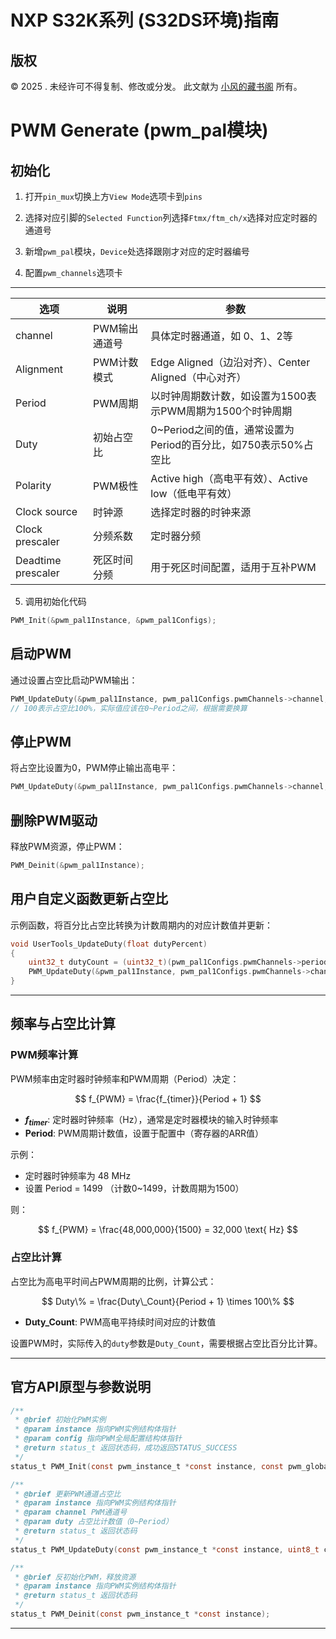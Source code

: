 # NXP S32K系列 (S32DS环境)指南

## 版权

© 2025 . 未经许可不得复制、修改或分发。 此文献为 [小风的藏书阁](https://t.me/xfp2333) 所有。

# PWM Generate (pwm\_pal模块)

## 初始化

1. 打开`pin_mux`切换上方`View Mode`选项卡到`pins`

2. 选择对应引脚的`Selected Function`列选择`Ftmx/ftm_ch/x`选择对应定时器的通道号

3. 新增`pwm_pal`模块，`Device`处选择跟刚才对应的定时器编号

4. 配置`pwm_channels`选项卡

---

| 选项                 | 说明       | 参数                                         |
| ------------------ | -------- | ------------------------------------------ |
| channel            | PWM输出通道号 | 具体定时器通道，如 0、1、2等                           |
| Alignment          | PWM计数模式  | Edge Aligned（边沿对齐）、Center Aligned（中心对齐）    |
| Period             | PWM周期    | 以时钟周期数计数，如设置为1500表示PWM周期为1500个时钟周期         |
| Duty               | 初始占空比    | 0\~Period之间的值，通常设置为Period的百分比，如750表示50%占空比 |
| Polarity           | PWM极性    | Active high（高电平有效）、Active low（低电平有效）       |
| Clock source       | 时钟源      | 选择定时器的时钟来源                                 |
| Clock prescaler    | 分频系数    | 定时器分频
| Deadtime prescaler | 死区时间分频   | 用于死区时间配置，适用于互补PWM                          |

5. 调用初始化代码

```c
PWM_Init(&pwm_pal1Instance, &pwm_pal1Configs);
```

## 启动PWM

通过设置占空比启动PWM输出：

```c
PWM_UpdateDuty(&pwm_pal1Instance, pwm_pal1Configs.pwmChannels->channel, 100); 
// 100表示占空比100%，实际值应该在0~Period之间，根据需要换算
```

## 停止PWM

将占空比设置为0，PWM停止输出高电平：

```c
PWM_UpdateDuty(&pwm_pal1Instance, pwm_pal1Configs.pwmChannels->channel, 0);
```

## 删除PWM驱动

释放PWM资源，停止PWM：

```c
PWM_Deinit(&pwm_pal1Instance);
```

## 用户自定义函数更新占空比

示例函数，将百分比占空比转换为计数周期内的对应计数值并更新：

```c
void UserTools_UpdateDuty(float dutyPercent)
{
    uint32_t dutyCount = (uint32_t)(pwm_pal1Configs.pwmChannels->period * (dutyPercent / 100.0f));
    PWM_UpdateDuty(&pwm_pal1Instance, pwm_pal1Configs.pwmChannels->channel, dutyCount);
}
```

---

## 频率与占空比计算

### PWM频率计算

PWM频率由定时器时钟频率和PWM周期（Period）决定：

$$
f_{PWM} = \frac{f_{timer}}{Period + 1}
$$

* **$f_{timer}$**: 定时器时钟频率（Hz），通常是定时器模块的输入时钟频率
* **Period**: PWM周期计数值，设置于配置中（寄存器的ARR值）

示例：

* 定时器时钟频率为 48 MHz
* 设置 Period = 1499 （计数0\~1499，计数周期为1500）

则：

$$
f_{PWM} = \frac{48,000,000}{1500} = 32,000 \text{ Hz}
$$

### 占空比计算

占空比为高电平时间占PWM周期的比例，计算公式：

$$
Duty\% = \frac{Duty\_Count}{Period + 1} \times 100\%
$$

* **Duty\_Count**: PWM高电平持续时间对应的计数值

设置PWM时，实际传入的`duty`参数是`Duty_Count`，需要根据占空比百分比计算。

---

## 官方API原型与参数说明

```c
/**
 * @brief 初始化PWM实例
 * @param instance 指向PWM实例结构体指针
 * @param config 指向PWM全局配置结构体指针
 * @return status_t 返回状态码，成功返回STATUS_SUCCESS
 */
status_t PWM_Init(const pwm_instance_t *const instance, const pwm_global_config_t *config);

/**
 * @brief 更新PWM通道占空比
 * @param instance 指向PWM实例结构体指针
 * @param channel PWM通道号
 * @param duty 占空比计数值（0~Period）
 * @return status_t 返回状态码
 */
status_t PWM_UpdateDuty(const pwm_instance_t *const instance, uint8_t channel, uint32_t duty);

/**
 * @brief 反初始化PWM，释放资源
 * @param instance 指向PWM实例结构体指针
 * @return status_t 返回状态码
 */
status_t PWM_Deinit(const pwm_instance_t *const instance);
```

---